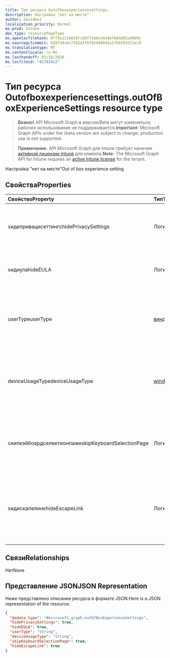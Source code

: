 ```yaml
---
title: Тип ресурса Outofboxexperiencesettings.
description: Настройка "нет на месте"
author: davidmu1
localization_priority: Normal
ms.prod: Intune
doc_type: resourcePageType
ms.openlocfilehash: 6ff9a13168287cbbff1bbe34346f684d65a9609c
ms.sourcegitcommit: b38fd4c8c734243f6f82448045a1f6bf63311ec9
ms.translationtype: MT
ms.contentlocale: ru-RU
ms.lasthandoff: 03/18/2020
ms.locfileid: "42783412"
---
```

# <a name="outofboxexperiencesettings-resource-type"></a><span data-ttu-id="2d08d-103">Тип ресурса Outofboxexperiencesettings.</span><span class="sxs-lookup"><span data-stu-id="2d08d-103">outOfBoxExperienceSettings resource type</span></span>

> <span data-ttu-id="2d08d-104">**Важно!** API Microsoft Graph в версии/Beta могут изменяться; рабочее использование не поддерживается.</span><span class="sxs-lookup"><span data-stu-id="2d08d-104">**Important:** Microsoft Graph APIs under the /beta version are subject to change; production use is not supported.</span></span>

> <span data-ttu-id="2d08d-105">**Примечание.** API Microsoft Graph для Intune требует наличия [активной лицензии Intune](https://go.microsoft.com/fwlink/?linkid=839381) для клиента.</span><span class="sxs-lookup"><span data-stu-id="2d08d-105">**Note:** The Microsoft Graph API for Intune requires an [active Intune license](https://go.microsoft.com/fwlink/?linkid=839381) for the tenant.</span></span>

<span data-ttu-id="2d08d-106">Настройка "нет на месте"</span><span class="sxs-lookup"><span data-stu-id="2d08d-106">Out of box experience setting</span></span>

## <a name="properties"></a><span data-ttu-id="2d08d-107">Свойства</span><span class="sxs-lookup"><span data-stu-id="2d08d-107">Properties</span></span>
|<span data-ttu-id="2d08d-108">Свойство</span><span class="sxs-lookup"><span data-stu-id="2d08d-108">Property</span></span>|<span data-ttu-id="2d08d-109">Тип</span><span class="sxs-lookup"><span data-stu-id="2d08d-109">Type</span></span>|<span data-ttu-id="2d08d-110">Описание</span><span class="sxs-lookup"><span data-stu-id="2d08d-110">Description</span></span>|
|:---|:---|:---|
|<span data-ttu-id="2d08d-111">хидепривацисеттингс</span><span class="sxs-lookup"><span data-stu-id="2d08d-111">hidePrivacySettings</span></span>|<span data-ttu-id="2d08d-112">Логический</span><span class="sxs-lookup"><span data-stu-id="2d08d-112">Boolean</span></span>|<span data-ttu-id="2d08d-113">Отображение или скрытие параметров конфиденциальности для пользователя</span><span class="sxs-lookup"><span data-stu-id="2d08d-113">Show or hide privacy settings to user</span></span>|
|<span data-ttu-id="2d08d-114">хидиула</span><span class="sxs-lookup"><span data-stu-id="2d08d-114">hideEULA</span></span>|<span data-ttu-id="2d08d-115">Логический</span><span class="sxs-lookup"><span data-stu-id="2d08d-115">Boolean</span></span>|<span data-ttu-id="2d08d-116">Отображение или скрытие лицензионного соглашения для пользователя</span><span class="sxs-lookup"><span data-stu-id="2d08d-116">Show or hide EULA to user</span></span>|
|<span data-ttu-id="2d08d-117">userType</span><span class="sxs-lookup"><span data-stu-id="2d08d-117">userType</span></span>|[<span data-ttu-id="2d08d-118">виндовсусертипе</span><span class="sxs-lookup"><span data-stu-id="2d08d-118">windowsUserType</span></span>](../resources/intune-enrollment-windowsusertype.md)|<span data-ttu-id="2d08d-119">Тип пользователя.</span><span class="sxs-lookup"><span data-stu-id="2d08d-119">Type of user.</span></span> <span data-ttu-id="2d08d-120">Возможные значения: `administrator`, `standard`.</span><span class="sxs-lookup"><span data-stu-id="2d08d-120">Possible values are: `administrator`, `standard`.</span></span>|
|<span data-ttu-id="2d08d-121">deviceUsageType</span><span class="sxs-lookup"><span data-stu-id="2d08d-121">deviceUsageType</span></span>|<span data-ttu-id="2d08d-122">[windowsDeviceUsageType](../resources/intune-enrollment-windowsdeviceusagetype.md).</span><span class="sxs-lookup"><span data-stu-id="2d08d-122">[windowsDeviceUsageType](../resources/intune-enrollment-windowsdeviceusagetype.md)</span></span>|<span data-ttu-id="2d08d-123">Тип проверки подлинности присоединения AAD.</span><span class="sxs-lookup"><span data-stu-id="2d08d-123">AAD join authentication type.</span></span> <span data-ttu-id="2d08d-124">Возможные значения: `singleUser`, `shared`.</span><span class="sxs-lookup"><span data-stu-id="2d08d-124">Possible values are: `singleUser`, `shared`.</span></span>|
|<span data-ttu-id="2d08d-125">скипкэйбоардселектионпаже</span><span class="sxs-lookup"><span data-stu-id="2d08d-125">skipKeyboardSelectionPage</span></span>|<span data-ttu-id="2d08d-126">Логический</span><span class="sxs-lookup"><span data-stu-id="2d08d-126">Boolean</span></span>|<span data-ttu-id="2d08d-127">Если задано, пропускать страницу "Выбор клавиатуры", если задан язык и регион</span><span class="sxs-lookup"><span data-stu-id="2d08d-127">If set, then skip the keyboard selection page if Language and Region are set</span></span>|
|<span data-ttu-id="2d08d-128">хидискапелинк</span><span class="sxs-lookup"><span data-stu-id="2d08d-128">hideEscapeLink</span></span>|<span data-ttu-id="2d08d-129">Логический</span><span class="sxs-lookup"><span data-stu-id="2d08d-129">Boolean</span></span>|<span data-ttu-id="2d08d-130">Если задано значение true, пользователь не сможет начать с другой учетной записи, при входе в компанию</span><span class="sxs-lookup"><span data-stu-id="2d08d-130">If set to true, then the user can't start over with different account, on company sign-in</span></span>|

## <a name="relationships"></a><span data-ttu-id="2d08d-131">Связи</span><span class="sxs-lookup"><span data-stu-id="2d08d-131">Relationships</span></span>
<span data-ttu-id="2d08d-132">Нет</span><span class="sxs-lookup"><span data-stu-id="2d08d-132">None</span></span>

## <a name="json-representation"></a><span data-ttu-id="2d08d-133">Представление JSON</span><span class="sxs-lookup"><span data-stu-id="2d08d-133">JSON Representation</span></span>
<span data-ttu-id="2d08d-134">Ниже представлено описание ресурса в формате JSON.</span><span class="sxs-lookup"><span data-stu-id="2d08d-134">Here is a JSON representation of the resource.</span></span>
<!-- {
  "blockType": "resource",
  "@odata.type": "microsoft.graph.outOfBoxExperienceSettings"
}
-->
``` json
{
  "@odata.type": "#microsoft.graph.outOfBoxExperienceSettings",
  "hidePrivacySettings": true,
  "hideEULA": true,
  "userType": "String",
  "deviceUsageType": "String",
  "skipKeyboardSelectionPage": true,
  "hideEscapeLink": true
}
```



